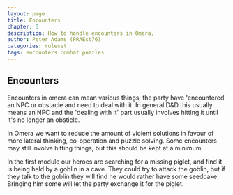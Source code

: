 ```yaml
---
layout: page
title: Encounters
chapter: 5
description: How to handle encounters in Omera.
author: Peter Adams (PRAEst76)
categories: ruleset
tags: encounters combat puzzles
---
```

## Encounters

Encounters in omera can mean various things; the party have 'encountered' an NPC or obstacle and need to deal with it. In general D&D this usually means an NPC and the 'dealing with it' part usually involves hitting it until it's no longer an obsticle.

In Omera we want to reduce the amount of violent solutions in favour of more lateral thinking, co-operation and puzzle solving. Some encounters may still involve hitting things, but this should be kept at a minimum.

In the first module our heroes are searching for a missing piglet, and find it is being held by a goblin in a cave. They could try to attack the goblin, but if they talk to the goblin they will find he would rather have some seedcake. Bringing him some will let the party exchange it for the piglet.